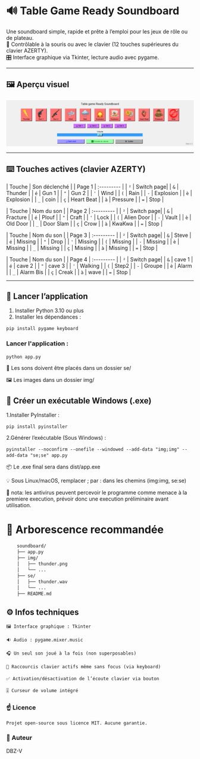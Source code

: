 # 🔊 Table Game Ready Soundboard

Une soundboard simple, rapide et prête à l’emploi pour les jeux de rôle ou de plateau.  
🎲 Contrôlable à la souris ou avec le clavier (12 touches supérieures du clavier AZERTY).  
🎛️ Interface graphique via Tkinter, lecture audio avec pygame.

---

## 🖼️ Aperçu visuel

![Aperçu de l'application](img/preview.png)

---

## ⌨️ Touches actives (clavier AZERTY)

| Touche | Son déclenché |
| Page 1 | :--------- |
| `²`    | Switch page|
| `&`    | Thunder    |
| `é`    | Gun 1      |
| `"`    | Gun 2      |
| `'`    | Wind       |
| `(`    | Rain       |
| `-`    | Explosion  |
| `è`    | Explosion  |
| `_`    | coin       |
| `ç`    | Heart Beat |
| `à`    | Pressure   |
| `=`    | Stop       |

| Touche | Nom du son |
| Page 2 | :--------- |
| `²`    | Switch page|
| `&`    | Fracture   |
| `é`    | Plouf      |
| `"`    | Craft      |
| `'`    | Lock       |
| `(`    | Alien Door |
| `-`    | Vault      |
| `è`    | Old Door   |
| `_`    | Door Slam  |
| `ç`    | Crow       |
| `à`    | KwaKwa     |
| `=`    | Stop       |

| Touche | Nom du son |
| Page 3 | :--------- |
| `²`    | Switch page|
| `&`    | Steve      |
| `é`    | Missing    |
| `"`    | Drop       |
| `'`    | Missing    |
| `(`    | Missing    |
| `-`    | Missing    |
| `è`    | Missing    |
| `_`    | Missing    |
| `ç`    | Missing    |
| `à`    | Missing    |
| `=`    | Stop       |

| Touche | Nom du son |
| Page 4 | :--------- |
| `²`    | Switch page|
| `&`    | cave 1     |
| `é`    | cave 2     |
| `"`    | cave 3     |
| `'`    | Walking    |
| `(`    | Step2      |
| `-`    | Groupe     |
| `è`    | Alarm      |
| `_`    | Alarm Bis  |
| `ç`    | Creak      |
| `à`    | wave       |
| `=`    | Stop       |

---

## 🚀 Lancer l’application

1. Installer Python 3.10 ou plus
2. Installer les dépendances :

```
pip install pygame keyboard
```
### Lancer l'application :
```
python app.py
```
🎵 Les sons doivent être placés dans un dossier se/

🖼️ Les images dans un dossier img/

## 🧊 Créer un exécutable Windows (.exe)

1.Installer PyInstaller :
``` 
pip install pyinstaller
``` 
2.Générer l’exécutable (Sous Windows) :
``` 
pyinstaller --noconfirm --onefile --windowed --add-data "img;img" --add-data "se;se" app.py
``` 
📦 Le .exe final sera dans dist/app.exe

💡 Sous Linux/macOS, remplacer ; par : dans les chemins (img:img, se:se)

🔐 nota: les antivirus peuvent percevoir le programme comme menace à la premiere execution, prévoir donc une execution préliminaire avant utilisation.

# 📁 Arborescence recommandée
        soundboard/
        ├── app.py
        ├── img/
        │   ├── thunder.png
        │   └── ...
        ├── se/
        │   ├── thunder.wav
        │   └── ...
        ├── README.md


## ⚙️ Infos techniques

    🖼️ Interface graphique : Tkinter

    🔉 Audio : pygame.mixer.music

    🎧 Un seul son joué à la fois (non superposables)

    🎹 Raccourcis clavier actifs même sans focus (via keyboard)

    ✅ Activation/désactivation de l’écoute clavier via bouton

    🎚️ Curseur de volume intégré

### ☝ Licence

    Projet open-source sous licence MIT. Aucune garantie.

### 👤 Auteur

DBZ-V
